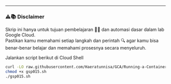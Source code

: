---
### ⚠️📚 Disclaimer

Skrip ini hanya untuk tujuan pembelajaran 🧑‍🎓 dan automasi dasar dalam lab Google Cloud.  
Pastikan kamu memahami setiap langkah dan perintah 🔍 agar kamu bisa benar-benar belajar dan memahami prosesnya secara menyeluruh.

Jalankan script berikut di Cloud Shell
```bash
curl -LO raw.githubusercontent.com/Haeratunnisa/GCA/Running-a-Containerized-App-on-Google-Kubernetes-Engine/main/gsp015.sh
chmod +x gsp015.sh
./gsp015.sh

